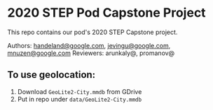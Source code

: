# 2020 STEP Pod Capstone Project

This repo contains our pod's 2020 STEP Capstone project.

Authors: handeland@google.com, jevingu@google.com, mnuzen@google.com 
Reviewers: arunkaly@, promanov@


## To use geolocation: 

1. Download `GeoLite2-City.mmdb` from GDrive
2. Put in repo under `data/GeoLite2-City.mmdb`